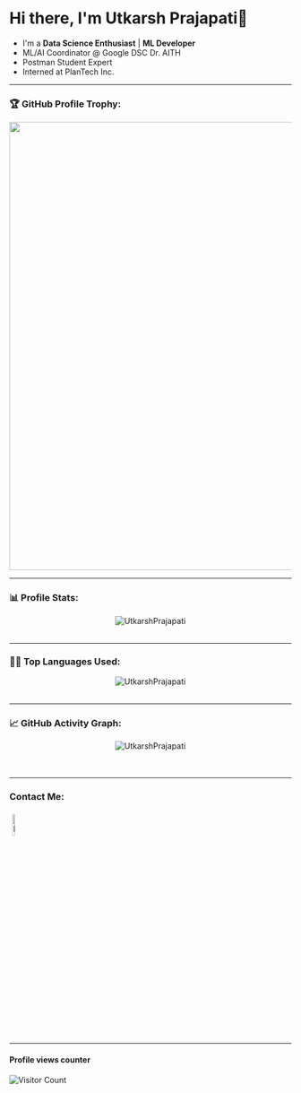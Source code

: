 # Hi there, I'm Utkarsh Prajapati👋

- I'm a **Data Science Enthusiast** | **ML Developer**
- ML/AI Coordinator @ Google DSC Dr. AITH
- Postman Student Expert
- Interned at PlanTech Inc.

---

### 🏆 GitHub Profile Trophy:

<a href="https://github.com/ryo-ma/github-profile-trophy">
<img width=800 src="https://github-profile-trophy.vercel.app/?username=UtkarshPrajapati&column=8&theme=darkhub&no-frame=true&no-bg=true"/>
</a>

---

### 📊 Profile Stats:

<p align="center">
<img src = "https://github-readme-stats.vercel.app/api?username=UtkarshPrajapati&bg_color=30,e96443,904e95&title_color=fff&text_color=fff" alt="UtkarshPrajapati" /><br><br></p>

---

### 👨‍💻 Top Languages Used:

<p align="center">
<img src = "https://github-readme-stats.vercel.app/api/top-langs/?username=UtkarshPrajapati&layout=compact&bg_color=30,e96443,904e95&title_color=fff&text_color=fff" alt="UtkarshPrajapati" /><br><br></p>

---

### 📈 GitHub Activity Graph:

<p align="center">
<img src = "https://github-readme-streak-stats.herokuapp.com?user=UtkarshPrajapati&theme=radical&ring=DD2727&fire=DD2727&dates=DD6227&sideNums=176FC5&sideLabels=1E90FF" alt="UtkarshPrajapati" /><br><br>
<br>
</p>
  
 ---
  
### Contact Me:

<p align="left">
<a href="https://www.linkedin.com/in/utkarsh-prajapati-175a2319a/"><img alt="linkedin" width="10%" style="padding:5px" src="https://pngimg.com/uploads/linkedIn/linkedIn_PNG14.png"/></a>
</p>

---

#### Profile views counter

![Visitor Count](https://profile-counter.glitch.me/{UtkarshPrajapati}/count.svg)
